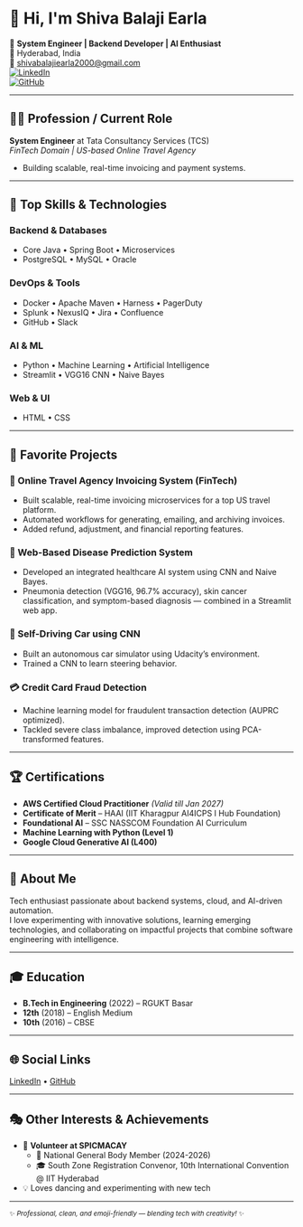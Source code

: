 # 👋 Hi, I'm Shiva Balaji Earla

🚀 **System Engineer | Backend Developer | AI Enthusiast**  
📍 Hyderabad, India  
📧 [shivabalajiearla2000@gmail.com](mailto:shivabalajiearla2000@gmail.com)  
[![LinkedIn](https://img.shields.io/badge/-LinkedIn-blue?style=flat&logo=linkedin)](https://www.linkedin.com/in/shivabalajiearla)  
[![GitHub](https://img.shields.io/badge/-GitHub-black?style=flat&logo=github)](https://github.com/balajishiva2001)

---

## 👨‍💻 Profession / Current Role

**System Engineer** at Tata Consultancy Services (TCS)  
_FinTech Domain | US-based Online Travel Agency_  
- Building scalable, real-time invoicing and payment systems.

---

## 🧠 Top Skills & Technologies

### **Backend & Databases**
- Core Java • Spring Boot • Microservices  
- PostgreSQL • MySQL • Oracle

### **DevOps & Tools**
- Docker • Apache Maven • Harness • PagerDuty  
- Splunk • NexusIQ • Jira • Confluence  
- GitHub • Slack

### **AI & ML**
- Python • Machine Learning • Artificial Intelligence  
- Streamlit • VGG16 CNN • Naive Bayes

### **Web & UI**
- HTML • CSS

---

## 🌟 Favorite Projects

### 🧾 Online Travel Agency Invoicing System (FinTech)
- Built scalable, real-time invoicing microservices for a top US travel platform.
- Automated workflows for generating, emailing, and archiving invoices.
- Added refund, adjustment, and financial reporting features.

### 🧬 Web-Based Disease Prediction System
- Developed an integrated healthcare AI system using CNN and Naive Bayes.
- Pneumonia detection (VGG16, 96.7% accuracy), skin cancer classification, and symptom-based diagnosis — combined in a Streamlit web app.

### 🚗 Self-Driving Car using CNN
- Built an autonomous car simulator using Udacity’s environment.
- Trained a CNN to learn steering behavior.

### 💳 Credit Card Fraud Detection
- Machine learning model for fraudulent transaction detection (AUPRC optimized).
- Tackled severe class imbalance, improved detection using PCA-transformed features.

---

## 🏆 Certifications

- **AWS Certified Cloud Practitioner** _(Valid till Jan 2027)_
- **Certificate of Merit** – HAAI (IIT Kharagpur AI4ICPS I Hub Foundation)
- **Foundational AI** – SSC NASSCOM Foundation AI Curriculum
- **Machine Learning with Python (Level 1)**
- **Google Cloud Generative AI (L400)**

---

## 💬 About Me

Tech enthusiast passionate about backend systems, cloud, and AI-driven automation.  
I love experimenting with innovative solutions, learning emerging technologies, and collaborating on impactful projects that combine software engineering with intelligence.

---

## 🎓 Education

- **B.Tech in Engineering** (2022) – RGUKT Basar
- **12th** (2018) – English Medium
- **10th** (2016) – CBSE

---

## 🌐 Social Links

[LinkedIn](https://www.linkedin.com/in/shivabalajiearla) • [GitHub](https://github.com/balajishiva2001)

---

## 🎭 Other Interests & Achievements

- 🤝 **Volunteer at SPICMACAY**
    - 🧩 National General Body Member (2024-2026)
    - 🎓 South Zone Registration Convenor, 10th International Convention @ IIT Hyderabad
- 💡 Loves dancing and experimenting with new tech

---

<sub>✨ _Professional, clean, and emoji-friendly — blending tech with creativity!_ ✨</sub>
